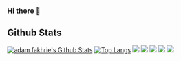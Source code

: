 ### Hi there 👋

## Github Stats
[![adam fakhrie's Github Stats](https://github-readme-stats.vercel.app/api?username=adam-fakhrie&show_icons=true&line_height=21&show_icons=true&theme=default&hide_border=true)](https://github.com/anuraghazra/github-readme-stats)
[![Top Langs](https://github-readme-stats.vercel.app/api/top-langs/?username=adam-fakhrie&show_icons=true&layout=compact&theme=default&hide_border=true)](https://github.com/anuraghazra/github-readme-stats)
[![](https://github-profile-summary-cards.vercel.app/api/cards/profile-details?username=adam-fakhrie&show_icons=true&layout=compact&theme=default&hide_border=true)](https://github.com/anuraghazra/github-readme-stats)
[![](https://github-profile-summary-cards.vercel.app/api/cards/repos-per-language?username=adam-fakhrie&show_icons=true&layout=compact&theme=default&hide_border=true)](https://github.com/anuraghazra/github-readme-stats)
[![](https://github-profile-summary-cards.vercel.app/api/cards/most-commit-language?username=adam-fakhrie&show_icons=true&layout=compact&theme=default&hide_border=true)](https://github.com/anuraghazra/github-readme-stats)
[![](https://github-profile-summary-cards.vercel.app/api/cards/stats?username=adam-fakhrie&show_icons=true&layout=compact&theme=default&hide_border=true)](https://github.com/anuraghazra/github-readme-stats)
[![](https://github-profile-summary-cards.vercel.app/api/cards/productive-time?username=adam-fakhrie&show_icons=true&layout=compact&theme=default&hide_border=true)](https://github.com/anuraghazra/github-readme-stats)

 

<!-- **adam-fakhrie/adam-fakhrie** is a ✨ _special_ ✨ repository because its `README.md` (this file) appears on your GitHub profile.

Here are some ideas to get you started:

- 🔭 I’m currently working on ...
- 🌱 I’m currently learning ...
- 👯 I’m looking to collaborate on ...
- 🤔 I’m looking for help with ...
- 💬 Ask me about ...
- 📫 How to reach me: ...
- 😄 Pronouns: ...
- ⚡ Fun fact: ...

-Testing -->